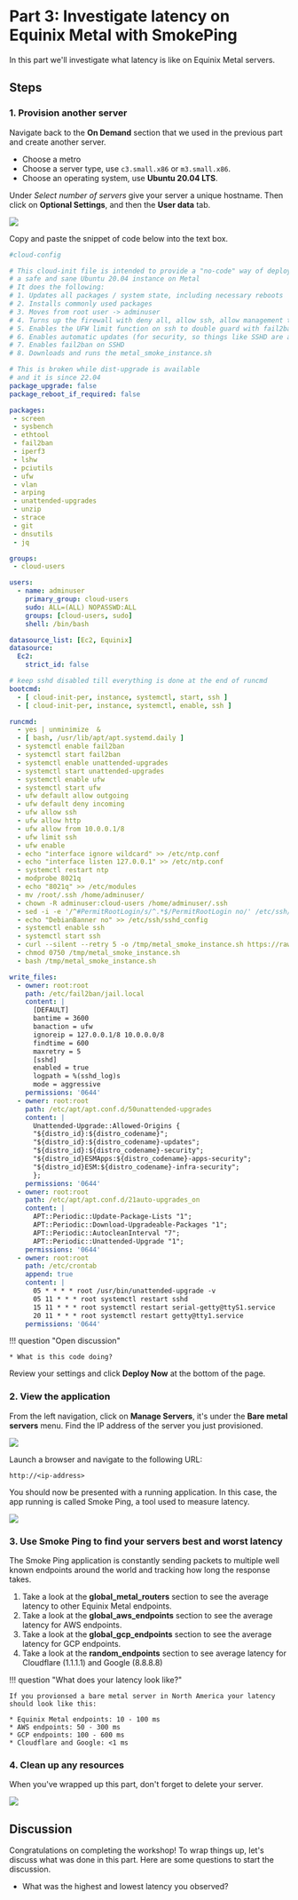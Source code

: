 # Part 3: Investigate latency on Equinix Metal with SmokePing

In this part we'll investigate what latency is like on Equinix Metal servers.

## Steps

### 1. Provision another server

Navigate back to the **On Demand** section that we used in the previous part and create another server.

* Choose a metro
* Choose a server type, use  `c3.small.x86` or `m3.small.x86`.
* Choose an operating system, use **Ubuntu 20.04 LTS**.

Under *Select number of servers* give your server a unique hostname. Then click on **Optional Settings**, and then the **User data** tab.

![](../images/part3/1-cloud-config.png)

Copy and paste the snippet of code below into the text box.

```yaml
#cloud-config

# This cloud-init file is intended to provide a "no-code" way of deploying
# a safe and sane Ubuntu 20.04 instance on Metal
# It does the following:
# 1. Updates all packages / system state, including necessary reboots
# 2. Installs commonly used packages
# 3. Moves from root user -> adminuser
# 4. Turns up the firewall with deny all, allow ssh, allow management traffic (10.x.x.x) network)
# 5. Enables the UFW limit function on ssh to double guard with fail2ban
# 6. Enables automatic updates (for security, so things like SSHD are automatically updated)
# 7. Enables fail2ban on SSHD
# 8. Downloads and runs the metal_smoke_instance.sh

# This is broken while dist-upgrade is available
# and it is since 22.04
package_upgrade: false
package_reboot_if_required: false

packages:
 - screen
 - sysbench
 - ethtool
 - fail2ban
 - iperf3
 - lshw
 - pciutils
 - ufw
 - vlan
 - arping
 - unattended-upgrades
 - unzip
 - strace
 - git
 - dnsutils
 - jq

groups:
 - cloud-users

users:
  - name: adminuser
    primary_group: cloud-users
    sudo: ALL=(ALL) NOPASSWD:ALL
    groups: [cloud-users, sudo]
    shell: /bin/bash

datasource_list: [Ec2, Equinix]
datasource:
  Ec2:
    strict_id: false

# keep sshd disabled till everything is done at the end of runcmd
bootcmd:
  - [ cloud-init-per, instance, systemctl, start, ssh ]
  - [ cloud-init-per, instance, systemctl, enable, ssh ]

runcmd:
  - yes | unminimize  &
  - [ bash, /usr/lib/apt/apt.systemd.daily ]
  - systemctl enable fail2ban
  - systemctl start fail2ban
  - systemctl enable unattended-upgrades
  - systemctl start unattended-upgrades
  - systemctl enable ufw
  - systemctl start ufw  
  - ufw default allow outgoing
  - ufw default deny incoming
  - ufw allow ssh
  - ufw allow http
  - ufw allow from 10.0.0.1/8
  - ufw limit ssh
  - ufw enable
  - echo "interface ignore wildcard" >> /etc/ntp.conf
  - echo "interface listen 127.0.0.1" >> /etc/ntp.conf
  - systemctl restart ntp
  - modprobe 8021q
  - echo "8021q" >> /etc/modules
  - mv /root/.ssh /home/adminuser/
  - chown -R adminuser:cloud-users /home/adminuser/.ssh
  - sed -i -e '/^#PermitRootLogin/s/^.*$/PermitRootLogin no/' /etc/ssh/sshd_config
  - echo "DebianBanner no" >> /etc/ssh/sshd_config
  - systemctl enable ssh
  - systemctl start ssh
  - curl --silent --retry 5 -o /tmp/metal_smoke_instance.sh https://raw.githubusercontent.com/dlotterman/metal_code_snippets/main/smokeping/metal_smoke_instance.sh
  - chmod 0750 /tmp/metal_smoke_instance.sh
  - bash /tmp/metal_smoke_instance.sh

write_files:
  - owner: root:root
    path: /etc/fail2ban/jail.local
    content: |
      [DEFAULT]
      bantime = 3600
      banaction = ufw
      ignoreip = 127.0.0.1/8 10.0.0.0/8
      findtime = 600
      maxretry = 5
      [sshd]
      enabled = true
      logpath = %(sshd_log)s
      mode = aggressive
    permissions: '0644'
  - owner: root:root
    path: /etc/apt/apt.conf.d/50unattended-upgrades
    content: |
      Unattended-Upgrade::Allowed-Origins {
      "${distro_id}:${distro_codename}";
      "${distro_id}:${distro_codename}-updates";
      "${distro_id}:${distro_codename}-security";
      "${distro_id}ESMApps:${distro_codename}-apps-security";
      "${distro_id}ESM:${distro_codename}-infra-security";
      };
    permissions: '0644'
  - owner: root:root
    path: /etc/apt/apt.conf.d/21auto-upgrades_on
    content: |
      APT::Periodic::Update-Package-Lists "1";
      APT::Periodic::Download-Upgradeable-Packages "1";
      APT::Periodic::AutocleanInterval "7";
      APT::Periodic::Unattended-Upgrade "1";
    permissions: '0644'
  - owner: root:root
    path: /etc/crontab
    append: true
    content: |
      05 * * * * root /usr/bin/unattended-upgrade -v
      05 11 * * * root systemctl restart sshd
      15 11 * * * root systemctl restart serial-getty@ttyS1.service
      20 11 * * * root systemctl restart getty@tty1.service
    permissions: '0644'
```

!!! question "Open discussion"

    * What is this code doing?

Review your settings and click **Deploy Now** at the bottom of the page.

### 2. View the application

From the left navigation, click on **Manage Servers**, it's under the **Bare metal servers** menu. Find the IP address of the server you just provisioned.

![](../images/part2/7-manage-servers.png)

Launch a browser and navigate to the following URL:

```
http://<ip-address>
```

You should now be presented with a running application. In this case, the app running is called Smoke Ping, a tool used to measure latency.

![](../images/part3/3-smoke-ping.png)

### 3. Use Smoke Ping to find your servers best and worst latency

The Smoke Ping application is constantly sending packets to multiple well known endpoints around the world and tracking how long the response takes.

1. Take a look at the **global_metal_routers** section to see the average latency to other Equinix Metal endpoints. 
1. Take a look at the **global_aws_endpoints** section to see the average latency for AWS endpoints.
1. Take a look at the **global_gcp_endpoints** section to see the average latency for GCP endpoints.
1. Take a look at the **random_endpoints** section to see average latency for Cloudflare (1.1.1.1) and Google (8.8.8.8)

!!! question "What does your latency look like?"

    If you provionsed a bare metal server in North America your latency should look like this:

    * Equinix Metal endpoints: 10 - 100 ms
    * AWS endpoints: 50 - 300 ms
    * GCP endpoints: 100 - 600 ms
    * Cloudflare and Google: <1 ms

### 4. Clean up any resources

When you've wrapped up this part, don't forget to delete your server.

![](../images/part2/11-delete.png)

## Discussion

Congratulations on completing the workshop! To wrap things up, let's discuss what was done in this part. Here are some questions to start the discussion.

* What was the highest and lowest latency you observed?
